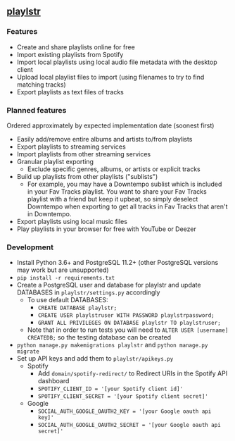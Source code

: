 ## [playlstr](http://playlstr.me)
### Features
- Create and share playlists online for free
- Import existing playlists from Spotify
- Import local playlists using local audio file metadata with the desktop client
- Upload local playlist files to import (using filenames to try to find matching tracks)
- Export playlists as text files of tracks
### Planned features
Ordered approximately by expected implementation date (soonest first)
- Easily add/remove entire albums and artists to/from playlists
- Export playlists to streaming services
- Import playlists from other streaming services
- Granular playlist exporting
    - Exclude specific genres, albums, or artists or explicit tracks
- Build up playlists from other playlists ("sublists")
    - For example, you may have a Downtempo sublist which is included in your Fav Tracks playlist. You want to share your Fav Tracks playlist with a friend but keep it upbeat, so simply deselect Downtempo when exporting to get all tracks in Fav Tracks that aren't in Downtempo.
- Export playlists using local music files
- Play playlists in your browser for free with YouTube or Deezer
### Development
- Install Python 3.6+ and PostgreSQL 11.2+ (other PostgreSQL versions may work but are unsupported)
- `pip install -r requirements.txt`
- Create a PostgreSQL user and database for playlstr and update DATABASES in `playlstr/settings.py` accordingly
    - To use default DATABASES:
        - `CREATE DATABASE playlstr;`
        - `CREATE USER playlstruser WITH PASSWORD playlstrpassword;`
        - `GRANT ALL PRIVILEGES ON DATABASE playlstr TO playlstruser;`
    - Note that in order to run tests you will need to `ALTER USER [username] CREATEDB;` so the testing database can be created
- `python manage.py makemigrations playlstr` and `python manage.py migrate`
- Set up API keys and add them to `playlstr/apikeys.py`
    - Spotify
        - Add `domain/spotify-redirect/` to Redirect URIs in the Spotify API dashboard
        - `SPOTIFY_CLIENT_ID = '[your Spotify client id]'`
        - `SPOTIFY_CLIENT_SECRET = '[your Spotify client secret]'`
    - Google
        - `SOCIAL_AUTH_GOOGLE_OAUTH2_KEY = '[your Google oauth api key]'`
        - `SOCIAL_AUTH_GOOGLE_OAUTH2_SECRET = '[your Google oauth api secret]'`

